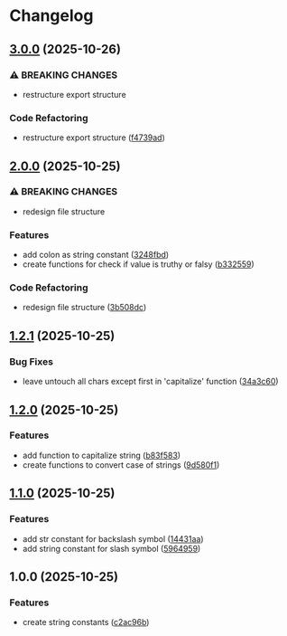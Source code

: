 # Changelog

## [3.0.0](https://github.com/m4rc0d3r/temp-js-std/compare/v2.0.0...v3.0.0) (2025-10-26)


### ⚠ BREAKING CHANGES

* restructure export structure

### Code Refactoring

* restructure export structure ([f4739ad](https://github.com/m4rc0d3r/temp-js-std/commit/f4739ade759e0b2c48fafbc8aeeea25721388f52))

## [2.0.0](https://github.com/m4rc0d3r/temp-js-std/compare/v1.2.1...v2.0.0) (2025-10-25)


### ⚠ BREAKING CHANGES

* redesign file structure

### Features

* add colon as string constant ([3248fbd](https://github.com/m4rc0d3r/temp-js-std/commit/3248fbd527a32515b6268e0bb7a9330fa0cd6cb1))
* create functions for check if value is truthy or falsy ([b332559](https://github.com/m4rc0d3r/temp-js-std/commit/b33255902576f21dfc8518fa1bc8f08ec22daed2))


### Code Refactoring

* redesign file structure ([3b508dc](https://github.com/m4rc0d3r/temp-js-std/commit/3b508dce96baada459be99bed34bd17ba86e63d5))

## [1.2.1](https://github.com/m4rc0d3r/temp-js-std/compare/v1.2.0...v1.2.1) (2025-10-25)


### Bug Fixes

* leave untouch all chars except first in 'capitalize' function ([34a3c60](https://github.com/m4rc0d3r/temp-js-std/commit/34a3c60e0db31209002404d34a5ce1894a65dbe2))

## [1.2.0](https://github.com/m4rc0d3r/temp-js-std/compare/v1.1.0...v1.2.0) (2025-10-25)


### Features

* add function to capitalize string ([b83f583](https://github.com/m4rc0d3r/temp-js-std/commit/b83f58315d24e92f4c59801cac868dcf18268056))
* create functions to convert case of strings ([9d580f1](https://github.com/m4rc0d3r/temp-js-std/commit/9d580f1b3f4416960b6985e9fcde4519e8993aaf))

## [1.1.0](https://github.com/m4rc0d3r/temp-js-std/compare/v1.0.0...v1.1.0) (2025-10-25)


### Features

* add str constant for backslash symbol ([14431aa](https://github.com/m4rc0d3r/temp-js-std/commit/14431aa98afde5bd54c2d7112dfc07921846fec3))
* add string constant for slash symbol ([5964959](https://github.com/m4rc0d3r/temp-js-std/commit/5964959661ca81aa6fec49c51cf434c82c3ed70b))

## 1.0.0 (2025-10-25)


### Features

* create string constants ([c2ac96b](https://github.com/m4rc0d3r/temp-js-std/commit/c2ac96b8f2e9b0c32bec51854079870ca212a7fa))
